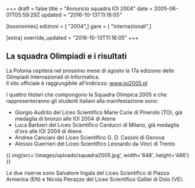 +++
draft = false
title = "Annuncio squadra IOI 2004"
date = 2005-06-01T05:59:29Z
updated = "2016-10-13T11:16:05"

[taxonomies]
edizioni = [ "2004",]
gare = [ "internazionali",]

[extra]
override_updated = "2016-10-13T11:16:05"
+++
## La squadra Olimpiadi e i risultati

La Polonia ospiterà nel prossimo mese di agosto la 17a edizione delle Olimpiadi Internazionali di Informatica.<br/>Il sito ufficiale è raggiungibile all'indirizzo: www.ioi2005.pl

I quattro titolari che compongono la Squadra Olimpica 2005 e che rappresenteranno gli studenti italiani alla manifestazione sono:

- Giorgio Audrito del Liceo Scientifico Marie Curie di Pinerolo (TO), già medaglia di bronzo alle IOI 2004 di Atene
- Luca Barbieri del Liceo Scientifico Carducci di Milano, già medaglia d'oro alle IOI 2004 di Atene
- Andrea Canciani del Liceo Scientifico G. D. Cassini di Genova
- Alessio Guerrieri del Liceo Scientifico Leonardo da Vinci di Trento

{{ img(src='/images/uploads/squadra2005.jpg', width='648', height='486') }}

Le due riserve sono Salvatore Ingala del Liceo Scientifico di Piazza Armerina (EN) e Nicola Pierazzo del Liceo Scientifico Galilei di Dolo (VE).
